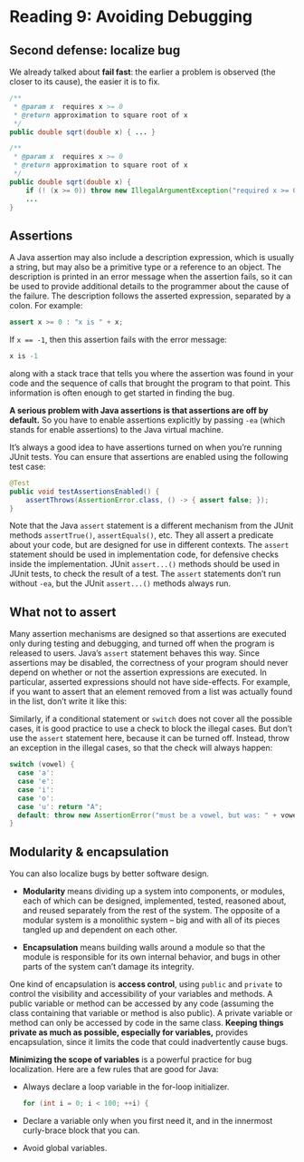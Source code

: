 # Reading 9: Avoiding Debugging

## Second defense: localize bug

We already talked about **fail fast**: the earlier a problem is observed (the closer to its cause), the easier it is to fix.

```java
/**
 * @param x  requires x >= 0
 * @return approximation to square root of x
 */
public double sqrt(double x) { ... }
```

```java
/**
 * @param x  requires x >= 0
 * @return approximation to square root of x
 */
public double sqrt(double x) { 
    if (! (x >= 0)) throw new IllegalArgumentException("required x >= 0, but was: " + x);
    ...
}
```


## Assertions

A Java assertion may also include a description expression, which is usually a string, but may also be a primitive type or a reference to an object. The description is printed in an error message when the assertion fails, so it can be used to provide additional details to the programmer about the cause of the failure. The description follows the asserted expression, separated by a colon. For example:

```java
assert x >= 0 : "x is " + x;
```

If `x == -1`, then this assertion fails with the error message:

```java
x is -1
```

along with a stack trace that tells you where the assertion was found in your code and the sequence of calls that brought the program to that point. This information is often enough to get started in finding the bug.

**A serious problem with Java assertions is that assertions are off by default.** So you have to enable assertions explicitly by passing `-ea` (which stands for enable assertions) to the Java virtual machine. 

It’s always a good idea to have assertions turned on when you’re running JUnit tests. You can ensure that assertions are enabled using the following test case:

```java
@Test
public void testAssertionsEnabled() {
    assertThrows(AssertionError.class, () -> { assert false; });
}
```

Note that the Java `assert` statement is a different mechanism from the JUnit methods `assertTrue()`, `assertEquals()`, etc. They all assert a predicate about your code, but are designed for use in different contexts. The `assert` statement should be used in implementation code, for defensive checks inside the implementation. JUnit `assert...()` methods should be used in JUnit tests, to check the result of a test. The `assert` statements don’t run without `-ea`, but the JUnit `assert...()` methods always run.


## What not to assert

Many assertion mechanisms are designed so that assertions are executed only during testing and debugging, and turned off when the program is released to users. Java’s `assert` statement behaves this way. Since assertions may be disabled, the correctness of your program should never depend on whether or not the assertion expressions are executed. In particular, asserted expressions should not have side-effects. For example, if you want to assert that an element removed from a list was actually found in the list, don’t write it like this:


Similarly, if a conditional statement or `switch` does not cover all the possible cases, it is good practice to use a check to block the illegal cases. But don’t use the `assert` statement here, because it can be turned off. Instead, throw an exception in the illegal cases, so that the check will always happen:

```java
switch (vowel) {
  case 'a':
  case 'e':
  case 'i':
  case 'o':
  case 'u': return "A";
  default: throw new AssertionError("must be a vowel, but was: " + vowel);
}
```


## Modularity & encapsulation

You can also localize bugs by better software design.

* **Modularity** means dividing up a system into components, or modules, each of which can be designed, implemented, tested, reasoned about, and reused separately from the rest of the system. The opposite of a modular system is a monolithic system – big and with all of its pieces tangled up and dependent on each other.

* **Encapsulation** means building walls around a module so that the module is responsible for its own internal behavior, and bugs in other parts of the system can’t damage its integrity.

One kind of encapsulation is **access control**, using `public` and `private` to control the visibility and accessibility of your variables and methods. A public variable or method can be accessed by any code (assuming the class containing that variable or method is also public). A private variable or method can only be accessed by code in the same class. **Keeping things private as much as possible, especially for variables,** provides encapsulation, since it limits the code that could inadvertently cause bugs.

**Minimizing the scope of variables** is a powerful practice for bug localization. Here are a few rules that are good for Java:

* Always declare a loop variable in the for-loop initializer.

    ```java
    for (int i = 0; i < 100; ++i) {
    ```

* Declare a variable only when you first need it, and in the innermost curly-brace block that you can. 

* Avoid global variables. 
